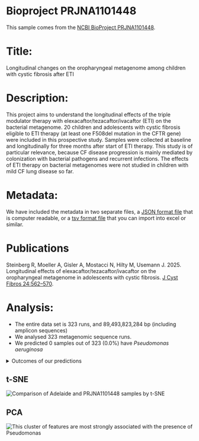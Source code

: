 # Bioproject PRJNA1101448

This sample comes from the [NCBI BioProject PRJNA1101448](https://www.ncbi.nlm.nih.gov/bioproject/?term=PRJNA1101448).

# Title:
Longitudinal changes on the oropharyngeal metagenome among children with cystic fibrosis after ETI

# Description:
This project aims to understand the longitudinal effects of the triple modulator therapy with elexacaftor/tezacaftor/ivacaftor (ETI) on the bacterial metagenome. 20 children and adolescents with cystic fibrosis eligible to ETI therapy (at least one F508del mutation in the CFTR gene) were included in this prospective study. Samples were collected at baseline and longitudinally for three months after start of ETI therapy. This study is of particular relevance, because CF disease progression is mainly mediated by colonization with bacterial pathogens and recurrent infections. The effects of ETI therapy on bacterial metagenomes were not studied in children with mild CF lung disease so far.


# Metadata:
We have included the metadata in two separate files, a [JSON format file](PRJNA1101448.metadata.json.gz) that is computer readable, or a [tsv format file](PRJNA1101448.metadata.tsv.gz) that you can import into excel or similar.


# Publications

Steinberg R, Moeller A, Gisler A, Mostacci N, Hilty M, Usemann J. 2025. Longitudinal effects of elexacaftor/tezacaftor/ivacaftor on the oropharyngeal metagenome in adolescents with cystic fibrosis. [J Cyst Fibros 24:562–570](https://www.cysticfibrosisjournal.com/article/S1569-1993(24)01794-6/fulltext).
  
# Analysis:


- The entire data set is 323 runs, and 89,493,823,284 bp (including amplicon sequences)
- We analysed 323 metagenomic sequence runs.
- We predicted 0 samples out of 323 (0.0%) have _Pseudomonas aeruginosa_

<details>
<summary>
Outcomes of our predictions
</summary>

## Prediction outcomes

Sample | Pseudomonas Prediction | Confidence | Certainty
 --- | --- | --- | ---
SRR28721064 | Negative | 0.75 | Medium
SRR28721065 | Negative | 0.77 | Medium
SRR28721066 | Negative | 0.85 | High
SRR28721067 | Negative | 0.80 | High
SRR28721068 | Negative | 0.74 | Medium
SRR28721069 | Negative | 0.84 | High
SRR28721070 | Negative | 0.79 | Medium
SRR28721071 | Negative | 0.82 | High
SRR28721072 | Negative | 0.75 | Medium
SRR28721073 | Negative | 0.86 | High
SRR28721074 | Negative | 0.79 | Medium
SRR28721075 | Negative | 0.79 | Medium
SRR28721076 | Negative | 0.75 | Medium
SRR28721077 | Negative | 0.77 | Medium
SRR28721078 | Negative | 0.79 | Medium
SRR28721079 | Negative | 0.74 | Medium
SRR28721080 | Negative | 0.76 | Medium
SRR28721081 | Negative | 0.74 | Medium
SRR28721082 | Negative | 0.82 | High
SRR28721083 | Negative | 0.85 | High
SRR28721084 | Negative | 0.79 | Medium
SRR28721085 | Negative | 0.72 | Medium
SRR28721086 | Negative | 0.70 | Medium
SRR28721087 | Negative | 0.71 | Medium
SRR28721088 | Negative | 0.53 | Low
SRR28721089 | Negative | 0.81 | High
SRR28721090 | Negative | 0.80 | Medium
SRR28721091 | Negative | 0.79 | Medium
SRR28721092 | Negative | 0.76 | Medium
SRR28721093 | Negative | 0.71 | Medium
SRR28721094 | Negative | 0.77 | Medium
SRR28721095 | Negative | 0.70 | Medium
SRR28721096 | Negative | 0.77 | Medium
SRR28721097 | Negative | 0.79 | Medium
SRR28721098 | Negative | 0.76 | Medium
SRR28721099 | Negative | 0.85 | High
SRR28721100 | Negative | 0.75 | Medium
SRR28721101 | Negative | 0.64 | Medium
SRR28721102 | Negative | 0.87 | High
SRR28721103 | Negative | 0.69 | Medium
SRR28721104 | Negative | 0.68 | Medium
SRR28721105 | Negative | 0.62 | Medium
SRR28721106 | Negative | 0.64 | Medium
SRR28721107 | Negative | 0.72 | Medium
SRR28721108 | Negative | 0.67 | Medium
SRR28721109 | Negative | 0.62 | Medium
SRR28721110 | Negative | 0.76 | Medium
SRR28721111 | Negative | 0.68 | Medium
SRR28721112 | Negative | 0.64 | Medium
SRR28721113 | Negative | 0.67 | Medium
SRR28721114 | Negative | 0.60 | Low
SRR28721115 | Negative | 0.68 | Medium
SRR28721116 | Negative | 0.73 | Medium
SRR28721117 | Negative | 0.57 | Low
SRR28721118 | Negative | 0.77 | Medium
SRR28721119 | Negative | 0.66 | Medium
SRR28721120 | Negative | 0.79 | Medium
SRR28721121 | Negative | 0.73 | Medium
SRR28721122 | Negative | 0.65 | Medium
SRR28721123 | Negative | 0.71 | Medium
SRR28721124 | Negative | 0.75 | Medium
SRR28721125 | Negative | 0.70 | Medium
SRR28721126 | Negative | 0.76 | Medium
SRR28721127 | Negative | 0.64 | Medium
SRR28721128 | Negative | 0.72 | Medium
SRR28721129 | Negative | 0.59 | Low
SRR28721130 | Negative | 0.77 | Medium
SRR28721131 | Negative | 0.78 | Medium
SRR28721132 | Negative | 0.71 | Medium
SRR28721133 | Negative | 0.75 | Medium
SRR28721134 | Negative | 0.78 | Medium
SRR28721135 | Negative | 0.82 | High
SRR28721136 | Negative | 0.64 | Medium
SRR28721137 | Negative | 0.83 | High
SRR28721138 | Negative | 0.79 | Medium
SRR28721139 | Negative | 0.75 | Medium
SRR28721140 | Negative | 0.69 | Medium
SRR28721141 | Negative | 0.70 | Medium
SRR28721142 | Negative | 0.73 | Medium
SRR28721143 | Negative | 0.73 | Medium
SRR28721144 | Negative | 0.80 | High
SRR28721145 | Negative | 0.60 | Medium
SRR28721146 | Negative | 0.74 | Medium
SRR28721147 | Negative | 0.63 | Medium
SRR28721148 | Negative | 0.63 | Medium
SRR28721149 | Negative | 0.67 | Medium
SRR28721150 | Negative | 0.78 | Medium
SRR28721151 | Negative | 0.69 | Medium
SRR28721152 | Negative | 0.53 | Low
SRR28721153 | Negative | 0.76 | Medium
SRR28721154 | Negative | 0.73 | Medium
SRR28721155 | Negative | 0.71 | Medium
SRR28721156 | Negative | 0.68 | Medium
SRR28721157 | Negative | 0.80 | High
SRR28721158 | Negative | 0.62 | Medium
SRR28721159 | Negative | 0.75 | Medium
SRR28721160 | Negative | 0.79 | Medium
SRR28721161 | Negative | 0.71 | Medium
SRR28721162 | Negative | 0.75 | Medium
SRR28721163 | Negative | 0.67 | Medium
SRR28721164 | Negative | 0.70 | Medium
SRR28721165 | Negative | 0.59 | Low
SRR28721166 | Negative | 0.62 | Medium
SRR28721167 | Negative | 0.64 | Medium
SRR28721168 | Negative | 0.63 | Medium
SRR28721169 | Negative | 0.69 | Medium
SRR28721170 | Negative | 0.71 | Medium
SRR28721171 | Negative | 0.72 | Medium
SRR28721172 | Negative | 0.77 | Medium
SRR28721173 | Negative | 0.74 | Medium
SRR28721174 | Negative | 0.69 | Medium
SRR28721175 | Negative | 0.74 | Medium
SRR28721176 | Negative | 0.74 | Medium
SRR28721177 | Negative | 0.85 | High
SRR28721178 | Negative | 0.80 | Medium
SRR28721179 | Negative | 0.80 | Medium
SRR28721180 | Negative | 0.77 | Medium
SRR28721181 | Negative | 0.79 | Medium
SRR28721182 | Negative | 0.77 | Medium
SRR28721183 | Negative | 0.57 | Low
SRR28721184 | Negative | 0.80 | High
SRR28721185 | Negative | 0.72 | Medium
SRR28721186 | Negative | 0.70 | Medium
SRR28721187 | Negative | 0.67 | Medium
SRR28721188 | Negative | 0.61 | Medium
SRR28721189 | Negative | 0.65 | Medium
SRR28721190 | Negative | 0.61 | Medium
SRR28721191 | Negative | 0.69 | Medium
SRR28721192 | Negative | 0.81 | High
SRR28721193 | Negative | 0.73 | Medium
SRR28721194 | Negative | 0.77 | Medium
SRR28721195 | Negative | 0.79 | Medium
SRR28721196 | Negative | 0.70 | Medium
SRR28721197 | Negative | 0.84 | High
SRR28721198 | Negative | 0.86 | High
SRR28721199 | Negative | 0.70 | Medium
SRR28721200 | Negative | 0.69 | Medium
SRR28721201 | Negative | 0.71 | Medium
SRR28721202 | Negative | 0.79 | Medium
SRR28721203 | Negative | 0.79 | Medium
SRR28721204 | Negative | 0.72 | Medium
SRR28721205 | Negative | 0.82 | High
SRR28721206 | Negative | 0.77 | Medium
SRR28721207 | Negative | 0.72 | Medium
SRR28721208 | Negative | 0.71 | Medium
SRR28721209 | Negative | 0.69 | Medium
SRR28721210 | Negative | 0.70 | Medium
SRR28721211 | Negative | 0.71 | Medium
SRR28721212 | Negative | 0.74 | Medium
SRR28721213 | Negative | 0.83 | High
SRR28721214 | Negative | 0.73 | Medium
SRR28721215 | Negative | 0.74 | Medium
SRR28721216 | Negative | 0.82 | High
SRR28721217 | Negative | 0.78 | Medium
SRR28721218 | Negative | 0.65 | Medium
SRR28721219 | Negative | 0.76 | Medium
SRR28721220 | Negative | 0.79 | Medium
SRR28721221 | Negative | 0.60 | Low
SRR28721222 | Negative | 0.58 | Low
SRR28721223 | Negative | 0.62 | Medium
SRR28721224 | Negative | 0.74 | Medium
SRR28721225 | Negative | 0.66 | Medium
SRR28721226 | Negative | 0.58 | Low
SRR28721227 | Negative | 0.61 | Medium
SRR28721228 | Negative | 0.73 | Medium
SRR28721229 | Negative | 0.76 | Medium
SRR28721230 | Negative | 0.62 | Medium
SRR28721231 | Negative | 0.61 | Medium
SRR28721232 | Negative | 0.67 | Medium
SRR28721233 | Negative | 0.60 | Low
SRR28721234 | Negative | 0.66 | Medium
SRR28721235 | Negative | 0.60 | Medium
SRR28721236 | Negative | 0.64 | Medium
SRR28721237 | Negative | 0.71 | Medium
SRR28721238 | Negative | 0.64 | Medium
SRR28721239 | Negative | 0.59 | Low
SRR28721240 | Negative | 0.76 | Medium
SRR28721241 | Negative | 0.62 | Medium
SRR28721242 | Negative | 0.55 | Low
SRR28721243 | Negative | 0.62 | Medium
SRR28721244 | Negative | 0.68 | Medium
SRR28721245 | Negative | 0.73 | Medium
SRR28721246 | Negative | 0.75 | Medium
SRR28721247 | Negative | 0.67 | Medium
SRR28721248 | Negative | 0.67 | Medium
SRR28721249 | Negative | 0.77 | Medium
SRR28721250 | Negative | 0.83 | High
SRR28721251 | Negative | 0.70 | Medium
SRR28721252 | Negative | 0.70 | Medium
SRR28721253 | Negative | 0.65 | Medium
SRR28721254 | Negative | 0.76 | Medium
SRR28721255 | Negative | 0.62 | Medium
SRR28721256 | Negative | 0.74 | Medium
SRR28721257 | Negative | 0.72 | Medium
SRR28721258 | Negative | 0.78 | Medium
SRR28721259 | Negative | 0.75 | Medium
SRR28721260 | Negative | 0.76 | Medium
SRR28721261 | Negative | 0.71 | Medium
SRR28721262 | Negative | 0.73 | Medium
SRR28721263 | Negative | 0.61 | Medium
SRR28721264 | Negative | 0.73 | Medium
SRR28721265 | Negative | 0.71 | Medium
SRR28721266 | Negative | 0.78 | Medium
SRR28721267 | Negative | 0.72 | Medium
SRR28721268 | Negative | 0.80 | High
SRR28721269 | Negative | 0.70 | Medium
SRR28721270 | Negative | 0.72 | Medium
SRR28721271 | Negative | 0.85 | High
SRR28721272 | Negative | 0.78 | Medium
SRR28721273 | Negative | 0.68 | Medium
SRR28721274 | Negative | 0.62 | Medium
SRR28721275 | Negative | 0.60 | Low
SRR28721276 | Negative | 0.66 | Medium
SRR28721277 | Negative | 0.66 | Medium
SRR28721278 | Negative | 0.76 | Medium
SRR28721279 | Negative | 0.68 | Medium
SRR28721280 | Negative | 0.65 | Medium
SRR28721281 | Negative | 0.65 | Medium
SRR28721282 | Negative | 0.72 | Medium
SRR28721283 | Negative | 0.76 | Medium
SRR28721284 | Negative | 0.57 | Low
SRR28721285 | Negative | 0.63 | Medium
SRR28721286 | Negative | 0.57 | Low
SRR28721287 | Negative | 0.73 | Medium
SRR28721288 | Negative | 0.60 | Medium
SRR28721289 | Negative | 0.63 | Medium
SRR28721290 | Negative | 0.65 | Medium
SRR28721291 | Negative | 0.65 | Medium
SRR28721292 | Negative | 0.64 | Medium
SRR28721293 | Negative | 0.71 | Medium
SRR28721294 | Negative | 0.72 | Medium
SRR28721295 | Negative | 0.71 | Medium
SRR28721296 | Negative | 0.77 | Medium
SRR28721297 | Negative | 0.74 | Medium
SRR28721298 | Negative | 0.65 | Medium
SRR28721299 | Negative | 0.71 | Medium
SRR28721300 | Negative | 0.68 | Medium
SRR28721301 | Negative | 0.69 | Medium
SRR28721302 | Negative | 0.75 | Medium
SRR28721303 | Negative | 0.69 | Medium
SRR28721304 | Negative | 0.78 | Medium
SRR28721305 | Negative | 0.76 | Medium
SRR28721306 | Negative | 0.74 | Medium
SRR28721307 | Negative | 0.77 | Medium
SRR28721308 | Negative | 0.81 | High
SRR28721309 | Negative | 0.83 | High
SRR28721310 | Negative | 0.73 | Medium
SRR28721311 | Negative | 0.81 | High
SRR28721312 | Negative | 0.61 | Medium
SRR28721313 | Negative | 0.80 | High
SRR28721314 | Negative | 0.82 | High
SRR28721315 | Negative | 0.76 | Medium
SRR28721316 | Negative | 0.68 | Medium
SRR28721317 | Negative | 0.73 | Medium
SRR28721318 | Negative | 0.72 | Medium
SRR28721319 | Negative | 0.60 | Medium
SRR28721320 | Negative | 0.80 | High
SRR28721321 | Negative | 0.83 | High
SRR28721322 | Negative | 0.80 | High
SRR28721323 | Negative | 0.84 | High
SRR28721324 | Negative | 0.78 | Medium
SRR28721325 | Negative | 0.67 | Medium
SRR28721326 | Negative | 0.78 | Medium
SRR28721327 | Negative | 0.64 | Medium
SRR28721328 | Negative | 0.75 | Medium
SRR28721329 | Negative | 0.66 | Medium
SRR28721330 | Negative | 0.65 | Medium
SRR28721331 | Negative | 0.73 | Medium
SRR28721332 | Negative | 0.66 | Medium
SRR28721333 | Negative | 0.71 | Medium
SRR28721334 | Negative | 0.79 | Medium
SRR28721335 | Negative | 0.71 | Medium
SRR28721336 | Negative | 0.61 | Medium
SRR28721337 | Negative | 0.76 | Medium
SRR28721338 | Negative | 0.76 | Medium
SRR28721339 | Negative | 0.66 | Medium
SRR28721340 | Negative | 0.70 | Medium
SRR28721341 | Negative | 0.63 | Medium
SRR28721342 | Negative | 0.82 | High
SRR28721343 | Negative | 0.82 | High
SRR28721344 | Negative | 0.66 | Medium
SRR28721345 | Negative | 0.80 | Medium
SRR28721346 | Negative | 0.71 | Medium
SRR28721347 | Negative | 0.69 | Medium
SRR28721348 | Negative | 0.72 | Medium
SRR28721349 | Negative | 0.69 | Medium
SRR28721350 | Negative | 0.74 | Medium
SRR28721351 | Negative | 0.72 | Medium
SRR28721352 | Negative | 0.76 | Medium
SRR28721353 | Negative | 0.77 | Medium
SRR28721354 | Negative | 0.81 | High
SRR28721355 | Negative | 0.71 | Medium
SRR28721356 | Negative | 0.67 | Medium
SRR28721357 | Negative | 0.78 | Medium
SRR28721358 | Negative | 0.84 | High
SRR28721359 | Negative | 0.71 | Medium
SRR28721360 | Negative | 0.80 | Medium
SRR28721361 | Negative | 0.67 | Medium
SRR28721362 | Negative | 0.77 | Medium
SRR28721363 | Negative | 0.73 | Medium
SRR28721364 | Negative | 0.70 | Medium
SRR28721365 | Negative | 0.62 | Medium
SRR28721366 | Negative | 0.76 | Medium
SRR28721367 | Negative | 0.67 | Medium
SRR28721368 | Negative | 0.68 | Medium
SRR28721369 | Negative | 0.65 | Medium
SRR28721370 | Negative | 0.76 | Medium
SRR28721371 | Negative | 0.64 | Medium
SRR28721372 | Negative | 0.65 | Medium
SRR28721373 | Negative | 0.70 | Medium
SRR28721374 | Negative | 0.71 | Medium
SRR28721375 | Negative | 0.62 | Medium
SRR28721376 | Negative | 0.75 | Medium
SRR28721377 | Negative | 0.66 | Medium
SRR28721378 | Negative | 0.61 | Medium
SRR28721379 | Negative | 0.80 | Medium
SRR28721380 | Negative | 0.71 | Medium
SRR28721381 | Negative | 0.72 | Medium
SRR28721382 | Negative | 0.63 | Medium
SRR28721383 | Negative | 0.73 | Medium
SRR28721384 | Negative | 0.63 | Medium
SRR28721385 | Negative | 0.69 | Medium
SRR28721386 | Negative | 0.74 | Medium

</details>

## t-SNE
![Comparison of Adelaide and PRJNA1101448 samples by t-SNE](img/PRJNA1101448_Pseudomonas_tSNE.png 'Fig. t-SNE of all the analysed sequence data coloured by whether Pseudomonas is predicted')


## PCA
![This cluster of features are most strongly associated with the presence of Pseudomonas](img/PRJNA1101448_Pseudomonas_PCA.png 'Fig. PCA of the cluster of features most strongly associated with Pseudomonas colonization in PRJNA1101448')
